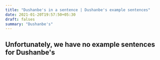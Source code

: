 ```yaml
---
title: "Dushanbe's in a sentence | Dushanbe's example sentences"
date: 2021-01-20T19:57:50+05:30
draft: falses
summary: "Dushanbe's"
---
```

## Unfortunately, we have no example sentences for Dushanbe's                 
